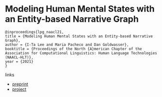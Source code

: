 # Modeling Human Mental States with an Entity-based Narrative Graph

```
@inproceedings{lpg_naacl21,
title = {Modeling Human Mental States with an Entity-based Narrative Graph},
author = {I-Ta Lee and Maria Pacheco and Dan Goldwasser},
booktitle = {Proceedings of the North {A}merican Chapter of the Association for Computational Linguistics: Human Language Technologies (NAACL-HLT)},
year = {2021}
}
```

links
- [preprint](https://www.cs.purdue.edu/homes/dgoldwas/downloads/papers/LPG_naacl_21.pdf)
- [project](https://www.cs.purdue.edu/homes/dgoldwas/papers/lpg_naacl_21/)
